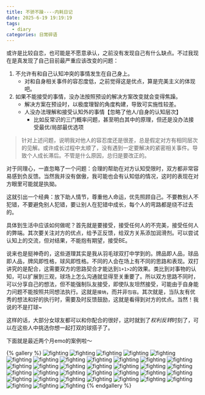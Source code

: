 ```yaml
---
title: 不骄不躁----内耗日记
date: 2025-6-19 19:19:19
tags:
  - diary
categories: 日常碎语
---
```


或许是比较自恋，也可能是不愿意承认，之前没有发现自己有什么缺点。不过我现在是真发现了自己目前最严重应该改变的问题：

1. 不允许有和自己认知冲突的事情发生在自己身上。
    - 对和自身相关事件的容忍度低，之前觉得这是优点，算是完美主义的体现吧。
2. 如果不能接受的事情，没办法按照预设的解决方案改变就会变得焦躁。
    - 解决方案在预设时，以极度理智的角度构建，导致可实施性较差。
    - 人没办法理解和接受认知外的事情【忽略了他人/自身的认知层次】
        - 比如反常识的三门概率问题，甚至明白其中的原理，但还是没办法接受最优/局部最优选项

> 针对上述问题，说明我对他人的容忍度还是很差，总是假定对方有相同层次的见解。或许成长过程中太顺了，没有遇到一定要解决的紧密相关事件。导致个人成长滞后。不管是什么原因，总归是要改正的。

对于同理心，一直忽略了一个问题：合理的帮助在对方认知受限时，双方都非常容易感到负反馈。当然我并没有倨傲，我可能也会有认知低的情况，这时的表现在对方眼里可能就是执拗。

这就引出一个经典：放下助人情节，尊重他人命运，优先照顾自己。不要教别人不犯错，不要避免别人犯错，要让别人在犯错中成长，每个人的弯路都是绕不过去的。

具体到生活中应该如何做呢？首先就是要接受，接受任何人的不完美，接受任何人的弊端。其次要关注对方的优点，给予正反馈，给双方关系添加润滑剂。可以尝试认知上的交流，但对结果，不能抱有期望，接受BE。

说来也是挺神奇的，这些道理其实是我从羽毛球双打中学到的。牌品即人品，球品即人品，牌风即性格，球风即性格。不同的人会在场上有不同的思路和表现。双打讲究的是配合，这需要双方的思路契合才能达到`1+1>2`的效果。类比到对事物的认知，可以扩展到三观，球场上怎么沟通就显得至关重要了。所以双方思路不同时，可以分享自己的想法，但不能强制队友接受，即使队友坦然接受，可能由于自身能力问题不能按照共同想法执行。这就是`接纳`，而并非`包容`。其次就是，当队友有优秀的想法和好的执行时，需要及时反馈鼓励，这就是看得到对方的优点。当然！我说的不是打球~

这样的话，大部分女球友都可以和你配合的很好，这时就到了*权利反转*时刻了，可以在这些人中挑选你想一起打双的球搭子了。

下面就是最近两个月emo的案例啦～

{% gallery %}
![fighting](./img/neihao/IMG_2887.JPG)
![fighting](./img/neihao/IMG_2964.jpg)
![fighting](./img/neihao/IMG_3036.jpg)
![fighting](./img/neihao/IMG_3073.jpg)
![fighting](./img/neihao/IMG_3154.jpg)
![fighting](./img/neihao/IMG_3155.jpg)
![fighting](./img/neihao/IMG_3170.jpg)
![fighting](./img/neihao/IMG_3238.jpg)
![fighting](./img/neihao/IMG_3264.jpg)
![fighting](./img/neihao/IMG_3266.jpg)
![fighting](./img/neihao/IMG_3278.jpg)
![fighting](./img/neihao/IMG_3323.jpg)
![fighting](./img/neihao/IMG_3324.JPG)
![fighting](./img/neihao/IMG_3325.JPG)
![fighting](./img/neihao/IMG_3326.jpg)
![fighting](./img/neihao/IMG_3327.jpg)
![fighting](./img/neihao/IMG_3331.jpg)
![fighting](./img/neihao/IMG_3365.jpg)
![fighting](./img/neihao/IMG_3371.jpg)
![fighting](./img/neihao/IMG_3382.jpg)
![fighting](./img/neihao/IMG_3402.jpg)
![fighting](./img/neihao/IMG_3403.jpg)
![fighting](./img/neihao/IMG_3431.jpg)
![fighting](./img/neihao/IMG_3446.jpg)
![fighting](./img/neihao/IMG_3548.jpg)
![fighting](./img/neihao/IMG_3640.jpg)
![fighting](./img/neihao/IMG_3641.jpg)
![fighting](./img/neihao/IMG_3673.JPG)
![fighting](./img/neihao/IMG_4468.jpg)
![fighting](./img/neihao/IMG_4469.jpg)
![fighting](./img/neihao/IMG_4510.jpg)
![fighting](./img/neihao/IMG_4579.jpg)
![fighting](./img/neihao/IMG_4602.jpg)
![fighting](./img/neihao/IMG_4606.jpg)
![fighting](./img/neihao/IMG_4634.jpg)
![fighting](./img/neihao/IMG_4813.jpg)
{% endgallery %}
